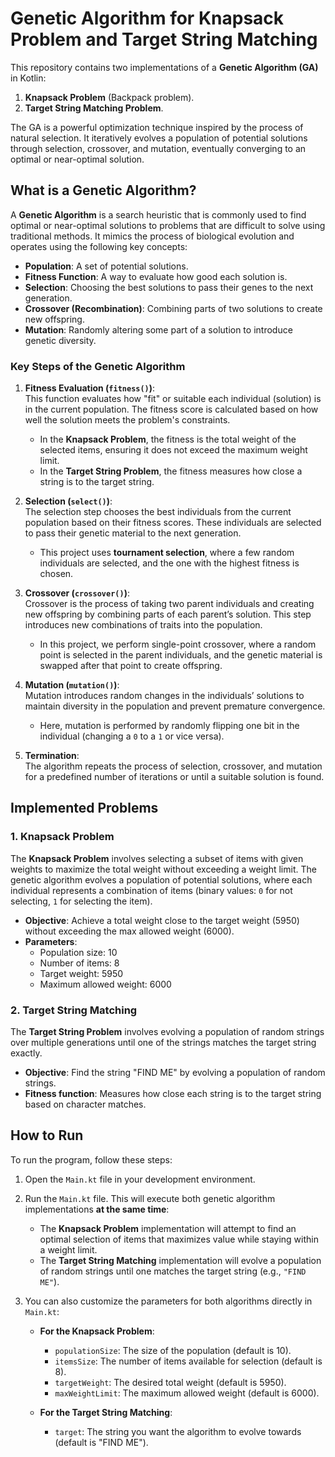 # Genetic Algorithm for Knapsack Problem and Target String Matching

This repository contains two implementations of a **Genetic Algorithm (GA)** in Kotlin:
1. **Knapsack Problem** (Backpack problem).
2. **Target String Matching Problem**.

The GA is a powerful optimization technique inspired by the process of natural selection. It iteratively evolves a population of potential solutions through selection, crossover, and mutation, eventually converging to an optimal or near-optimal solution.

## What is a Genetic Algorithm?

A **Genetic Algorithm** is a search heuristic that is commonly used to find optimal or near-optimal solutions to problems that are difficult to solve using traditional methods. It mimics the process of biological evolution and operates using the following key concepts:

- **Population**: A set of potential solutions.
- **Fitness Function**: A way to evaluate how good each solution is.
- **Selection**: Choosing the best solutions to pass their genes to the next generation.
- **Crossover (Recombination)**: Combining parts of two solutions to create new offspring.
- **Mutation**: Randomly altering some part of a solution to introduce genetic diversity.

### Key Steps of the Genetic Algorithm

1. **Fitness Evaluation (`fitness()`)**:  
   This function evaluates how "fit" or suitable each individual (solution) is in the current population. The fitness score is calculated based on how well the solution meets the problem's constraints.
   
   - In the **Knapsack Problem**, the fitness is the total weight of the selected items, ensuring it does not exceed the maximum weight limit.
   - In the **Target String Problem**, the fitness measures how close a string is to the target string.

2. **Selection (`select()`)**:  
   The selection step chooses the best individuals from the current population based on their fitness scores. These individuals are selected to pass their genetic material to the next generation.

   - This project uses **tournament selection**, where a few random individuals are selected, and the one with the highest fitness is chosen.

3. **Crossover (`crossover()`)**:  
   Crossover is the process of taking two parent individuals and creating new offspring by combining parts of each parent’s solution. This step introduces new combinations of traits into the population.

   - In this project, we perform single-point crossover, where a random point is selected in the parent individuals, and the genetic material is swapped after that point to create offspring.

4. **Mutation (`mutation()`)**:  
   Mutation introduces random changes in the individuals’ solutions to maintain diversity in the population and prevent premature convergence.

   - Here, mutation is performed by randomly flipping one bit in the individual (changing a `0` to a `1` or vice versa).

5. **Termination**:  
   The algorithm repeats the process of selection, crossover, and mutation for a predefined number of iterations or until a suitable solution is found.

## Implemented Problems

### 1. Knapsack Problem

The **Knapsack Problem** involves selecting a subset of items with given weights to maximize the total weight without exceeding a weight limit. The genetic algorithm evolves a population of potential solutions, where each individual represents a combination of items (binary values: `0` for not selecting, `1` for selecting the item).

- **Objective**: Achieve a total weight close to the target weight (5950) without exceeding the max allowed weight (6000).
- **Parameters**:
  - Population size: 10
  - Number of items: 8
  - Target weight: 5950
  - Maximum allowed weight: 6000

### 2. Target String Matching

The **Target String Problem** involves evolving a population of random strings over multiple generations until one of the strings matches the target string exactly.

- **Objective**: Find the string "FIND ME" by evolving a population of random strings.
- **Fitness function**: Measures how close each string is to the target string based on character matches.

## How to Run

To run the program, follow these steps:

1. Open the `Main.kt` file in your development environment.

2. Run the `Main.kt` file. This will execute both genetic algorithm implementations **at the same time**:
   - The **Knapsack Problem** implementation will attempt to find an optimal selection of items that maximizes value while staying within a weight limit.
   - The **Target String Matching** implementation will evolve a population of random strings until one matches the target string (e.g., `"FIND ME"`).

3. You can also customize the parameters for both algorithms directly in `Main.kt`:
   - **For the Knapsack Problem**:
     - `populationSize`: The size of the population (default is 10).
     - `itemsSize`: The number of items available for selection (default is 8).
     - `targetWeight`: The desired total weight (default is 5950).
     - `maxWeightLimit`: The maximum allowed weight (default is 6000).

   - **For the Target String Matching**:
     - `target`: The string you want the algorithm to evolve towards (default is "FIND ME"). 
